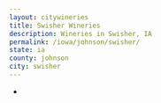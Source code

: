 ```yaml
---
layout: citywineries
title: Swisher Wineries
description: Wineries in Swisher, IA
permalink: /iowa/johnson/swisher/
state: ia
county: johnson
city: swisher
---
```

-
